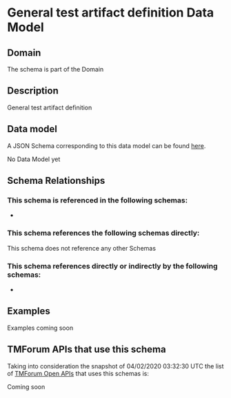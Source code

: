 # General test artifact definition Data Model

## Domain

The  schema is part of the  Domain

## Description

General test artifact definition

## Data model

A JSON Schema corresponding to this data model can be found
[here](https://github.com/tmforum-rand/schemas/blob/candidates/Common/GeneralTestArtifactDefinition.schema.json).

No Data Model yet

## Schema Relationships

### This schema is referenced in the following schemas:

-

### This schema references the following schemas directly:

This schema does not reference any other Schemas

### This schema references directly or indirectly by the following schemas:

-



## Examples

Examples coming soon

## TMForum APIs that use this schema

Taking into consideration the snapshot of 04/02/2020 03:32:30 UTC the list of [TMForum Open APIs](https://www.tmforum.org/open-apis/) that uses this schemas is:

Coming soon